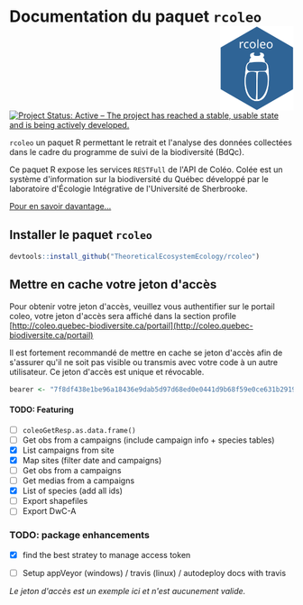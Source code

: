 # Documentation du paquet `rcoleo` <img src="man/figures/logo.svg" width="130" height="150" align="right"/>

[![Project Status: Active – The project has reached a stable, usable state and is being actively developed.](http://www.repostatus.org/badges/latest/active.svg)](http://www.repostatus.org/#active)

`rcoleo` un paquet R permettant le retrait et l'analyse des données collectées dans le cadre du programme de suivi de la biodiversité (BdQc).

Ce paquet R expose les services `RESTFull` de l'API de Coléo. Colée est un système d'information sur la biodiversité du Québec développé par le laboratoire d'Écologie Intégrative de l'Université de Sherbrooke.

[Pour en savoir davantage...](https://coleo.biodiversite-quebec.ca/docs/)


## Installer le paquet `rcoleo`

```r
devtools::install_github("TheoreticalEcosystemEcology/rcoleo")
```

## Mettre en cache votre jeton d'accès

Pour obtenir votre jeton d'accès, veuillez vous authentifier sur le portail coleo, votre jeton d'accès sera affiché dans la section profile [http://coleo.quebec-biodiversite.ca/portail](http://coleo.quebec-biodiversite.ca/portail)

Il est fortement recommandé de mettre en cache se jeton d'accès afin de s'assurer qu'il ne soit pas visible ou transmis avec votre code à un autre utilisateur. Ce jeton d'accès est unique et révocable.

```r
bearer <- "7f8df438e1be96a18436e9dab5d97d68ed0e0441d9b68f59e0ce631b2919f3aa"
```

#### TODO: Featuring

- [ ] `coleoGetResp.as.data.frame()`
- [ ] Get obs from a campaigns (include campaign info + species tables)
- [x] List campaigns from site
- [x] Map sites (filter date and campaigns)
- [ ] Get obs from a campaigns
- [ ] Get medias from a campaigns
- [x] List of species (add all ids)
- [ ] Export shapefiles
- [ ] Export DwC-A

### TODO: package enhancements

- [x] find the best stratey to manage access token
- [ ] Setup appVeyor (windows) / travis (linux) / autodeploy docs with travis




*Le jeton d'accès est un exemple ici et n'est aucunement valide.*
